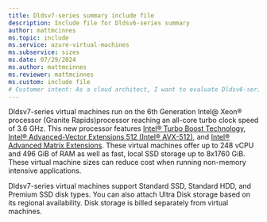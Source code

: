 ```yaml
---
title: Dldsv7-series summary include file
description: Include file for Dldsv6-series summary
author: mattmcinnes
ms.topic: include
ms.service: azure-virtual-machines
ms.subservice: sizes
ms.date: 07/29/2024
ms.author: mattmcinnes
ms.reviewer: mattmcinnes
ms.custom: include file
# Customer intent: As a cloud architect, I want to evaluate Dldsv6-series virtual machines, so that I can determine their suitability for cost-effective deployment of non-memory intensive applications.
---
```

Dldsv7-series virtual machines run on the 6th Generation Intel@ Xeon® processor (Granite Rapids)processor reaching an all-core turbo clock speed of 3.6 GHz. This new processor features [Intel&reg; Turbo Boost Technology](https://www.intel.com/content/www/us/en/architecture-and-technology/turbo-boost/turbo-boost-technology.html), [Intel&reg; Advanced-Vector Extensions 512 (Intel&reg; AVX-512)](https://www.intel.com/content/www/us/en/architecture-and-technology/avx-512-overview.html), and [Intel&reg; Advanced Matrix Extensions](https://www.intel.com/content/www/us/en/products/docs/accelerator-engines/advanced-matrix-extensions/overview.html). These virtual machines offer up to 248 vCPU and 496 GiB of RAM as well as fast, local SSD storage up to 8x1760 GiB. These virtual machine sizes can reduce cost when running non-memory intensive applications.

Dldsv7-series virtual machines support Standard SSD, Standard HDD, and Premium SSD disk types. You can also attach Ultra Disk storage based on its regional availability. Disk storage is billed separately from virtual machines.

